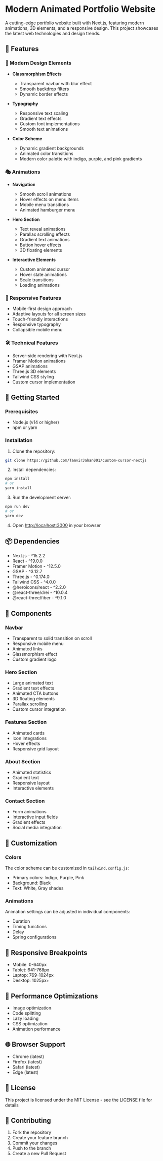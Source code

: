 # Modern Animated Portfolio Website

A cutting-edge portfolio website built with Next.js, featuring modern animations, 3D elements, and a responsive design. This project showcases the latest web technologies and design trends.

## 🌟 Features

### 🎨 Modern Design Elements
- **Glassmorphism Effects**
  - Transparent navbar with blur effect
  - Smooth backdrop filters
  - Dynamic border effects

- **Typography**
  - Responsive text scaling
  - Gradient text effects
  - Custom font implementations
  - Smooth text animations

- **Color Scheme**
  - Dynamic gradient backgrounds
  - Animated color transitions
  - Modern color palette with indigo, purple, and pink gradients

### 🎭 Animations

- **Navigation**
  - Smooth scroll animations
  - Hover effects on menu items
  - Mobile menu transitions
  - Animated hamburger menu

- **Hero Section**
  - Text reveal animations
  - Parallax scrolling effects
  - Gradient text animations
  - Button hover effects
  - 3D floating elements

- **Interactive Elements**
  - Custom animated cursor
  - Hover state animations
  - Scale transitions
  - Loading animations

### 📱 Responsive Features
- Mobile-first design approach
- Adaptive layouts for all screen sizes
- Touch-friendly interactions
- Responsive typography
- Collapsible mobile menu

### 🛠 Technical Features
- Server-side rendering with Next.js
- Framer Motion animations
- GSAP animations
- Three.js 3D elements
- Tailwind CSS styling
- Custom cursor implementation

## 🚀 Getting Started

### Prerequisites
- Node.js (v14 or higher)
- npm or yarn

### Installation

1. Clone the repository:
```bash
git clone https://github.com/TanvirJahan001/custom-cursor-nextjs
```

2. Install dependencies:
```bash
npm install
# or
yarn install
```

3. Run the development server:
```bash
npm run dev
# or
yarn dev
```

4. Open [http://localhost:3000](http://localhost:3000) in your browser

## 📦 Dependencies

- Next.js - ^15.2.2
- React - ^19.0.0
- Framer Motion - ^12.5.0
- GSAP - ^3.12.7
- Three.js - ^0.174.0
- Tailwind CSS - ^4.0.0
- @heroicons/react - ^2.2.0
- @react-three/drei - ^10.0.4
- @react-three/fiber - ^9.1.0

## 🎨 Components

### Navbar
- Transparent to solid transition on scroll
- Responsive mobile menu
- Animated links
- Glassmorphism effect
- Custom gradient logo

### Hero Section
- Large animated text
- Gradient text effects
- Animated CTA buttons
- 3D floating elements
- Parallax scrolling
- Custom cursor integration

### Features Section
- Animated cards
- Icon integrations
- Hover effects
- Responsive grid layout

### About Section
- Animated statistics
- Gradient text
- Responsive layout
- Interactive elements

### Contact Section
- Form animations
- Interactive input fields
- Gradient effects
- Social media integration

## 🎨 Customization

### Colors
The color scheme can be customized in `tailwind.config.js`:
- Primary colors: Indigo, Purple, Pink
- Background: Black
- Text: White, Gray shades

### Animations
Animation settings can be adjusted in individual components:
- Duration
- Timing functions
- Delay
- Spring configurations

## 📱 Responsive Breakpoints

- Mobile: 0-640px
- Tablet: 641-768px
- Laptop: 769-1024px
- Desktop: 1025px+

## 🔧 Performance Optimizations

- Image optimization
- Code splitting
- Lazy loading
- CSS optimization
- Animation performance

## 🌐 Browser Support

- Chrome (latest)
- Firefox (latest)
- Safari (latest)
- Edge (latest)

## 📝 License

This project is licensed under the MIT License - see the LICENSE file for details

## 🤝 Contributing

1. Fork the repository
2. Create your feature branch
3. Commit your changes
4. Push to the branch
5. Create a new Pull Request
